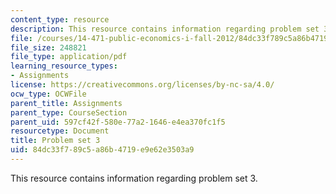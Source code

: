 ```yaml
---
content_type: resource
description: This resource contains information regarding problem set 3.
file: /courses/14-471-public-economics-i-fall-2012/84dc33f789c5a86b4719e9e62e3503a9_MIT14_471F12_pset3.pdf
file_size: 248821
file_type: application/pdf
learning_resource_types:
- Assignments
license: https://creativecommons.org/licenses/by-nc-sa/4.0/
ocw_type: OCWFile
parent_title: Assignments
parent_type: CourseSection
parent_uid: 597cf42f-580e-77a2-1646-e4ea370fc1f5
resourcetype: Document
title: Problem set 3
uid: 84dc33f7-89c5-a86b-4719-e9e62e3503a9
---
```

This resource contains information regarding problem set 3.